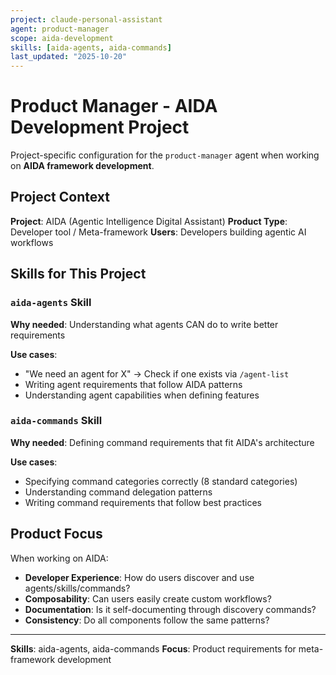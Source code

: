 ```yaml
---
project: claude-personal-assistant
agent: product-manager
scope: aida-development
skills: [aida-agents, aida-commands]
last_updated: "2025-10-20"
---
```


# Product Manager - AIDA Development Project

Project-specific configuration for the `product-manager` agent when working on **AIDA framework development**.

## Project Context

**Project**: AIDA (Agentic Intelligence Digital Assistant)
**Product Type**: Developer tool / Meta-framework
**Users**: Developers building agentic AI workflows

## Skills for This Project

### `aida-agents` Skill

**Why needed**: Understanding what agents CAN do to write better requirements

**Use cases**:

- "We need an agent for X" → Check if one exists via `/agent-list`
- Writing agent requirements that follow AIDA patterns
- Understanding agent capabilities when defining features

### `aida-commands` Skill

**Why needed**: Defining command requirements that fit AIDA's architecture

**Use cases**:

- Specifying command categories correctly (8 standard categories)
- Understanding command delegation patterns
- Writing command requirements that follow best practices

## Product Focus

When working on AIDA:

- **Developer Experience**: How do users discover and use agents/skills/commands?
- **Composability**: Can users easily create custom workflows?
- **Documentation**: Is it self-documenting through discovery commands?
- **Consistency**: Do all components follow the same patterns?

---

**Skills**: aida-agents, aida-commands
**Focus**: Product requirements for meta-framework development

